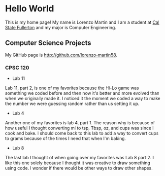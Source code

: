 # Hello World

This is my home page! My name is Lorenzo Martin and I am a student at [Cal State Fullerton](http://www.fullerton.edu/) and my major is Computer Engineering.

## Computer Science Projects

My GitHub page is http://github.com/lorenzo-martin58.

### CPSC 120

* Lab 11

Lab 11, part 2, is one of my favorites because the Hi-Lo game was something we coded before and then now it's better and more evolved than when we originally made it. I noticed it the moment we coded a way to make the number we were guessing random rather than us setting it up.

* Lab 4 

Another one of my favorites is lab 4, part 1. The reason why is because of how useful I thought converting ml to tsp, Tbsp, oz, and cups was since I cook and bake. I should come back to this lab to add a way to convert cups to grams because of the times I need that when I'm baking. 

* Lab 8 

The last lab I thought of when going over my favorites was Lab 8 part 2. I like this one solely because I thought it was creative to draw something using code. I wonder if there would be other ways to draw other shapes.